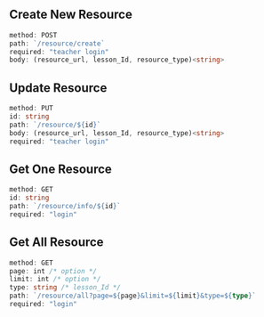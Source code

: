 ## **Create New Resource**

```ts
method: POST
path: `/resource/create`
required: "teacher login"
body: (resource_url, lesson_Id, resource_type)<string>
```

## **Update Resource**

```ts
method: PUT
id: string
path: `/resource/${id}`
body: (resource_url, lesson_Id, resource_type)<string>
required: "teacher login"
```

## **Get One Resource**

```ts
method: GET
id: string
path: `/resource/info/${id}`
required: "login"
```

## **Get All Resource**

```ts
method: GET
page: int /* option */
limit: int /* option */
type: string /* lesson_Id */
path: `/resource/all?page=${page}&limit=${limit}&type=${type}`
required: "login"
```